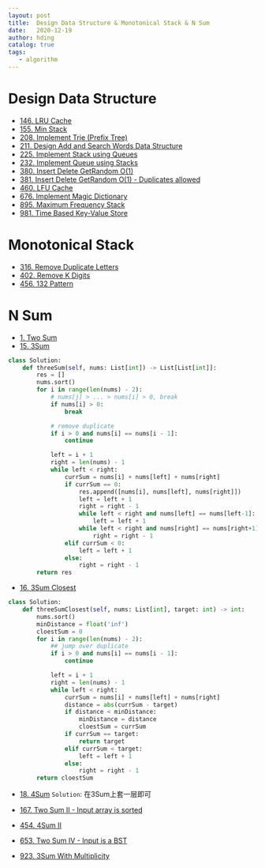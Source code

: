 ```yaml
---
layout: post
title:  Design Data Structure & Monotonical Stack & N Sum
date:   2020-12-19
author: hding
catalog: true
tags:
   - algorithm
---
```

# Design Data Structure

- [146. LRU Cache](https://leetcode.com/problems/lru-cache/)
- [155. Min Stack](https://leetcode.com/problems/min-stack/)
- [208. Implement Trie (Prefix Tree)](https://leetcode.com/problems/implement-trie-prefix-tree/)
- [211. Design Add and Search Words Data Structure](https://leetcode.com/problems/design-add-and-search-words-data-structure/)
- [225. Implement Stack using Queues](https://leetcode.com/problems/implement-stack-using-queues/)
- [232. Implement Queue using Stacks](https://leetcode.com/problems/implement-queue-using-stacks/)
- [380. Insert Delete GetRandom O(1)](https://leetcode.com/problems/insert-delete-getrandom-o1/)
- [381. Insert Delete GetRandom O(1) - Duplicates allowed](https://leetcode.com/problems/insert-delete-getrandom-o1-duplicates-allowed/)
- [460. LFU Cache](https://leetcode.com/problems/lfu-cache/)
- [676. Implement Magic Dictionary](https://leetcode.com/problems/implement-magic-dictionary/)
- [895. Maximum Frequency Stack](https://leetcode.com/problems/maximum-frequency-stack/)
- [981. Time Based Key-Value Store](https://leetcode.com/problems/time-based-key-value-store/)



# Monotonical Stack

- [316. Remove Duplicate Letters](https://leetcode.com/problems/remove-duplicate-letters/)
- [402. Remove K Digits](https://leetcode.com/problems/remove-k-digits/)
- [456. 132 Pattern](https://leetcode.com/problems/132-pattern/)



# N Sum

- [1. Two Sum](https://leetcode.com/problems/two-sum/)
- [15. 3Sum](https://leetcode.com/problems/3sum/)
```python
class Solution:
    def threeSum(self, nums: List[int]) -> List[List[int]]:
        res = []
        nums.sort()
        for i in range(len(nums) - 2):
            # nums[j] > ... > nums[i] > 0, break
            if nums[i] > 0:
                break

            # remove duplicate
            if i > 0 and nums[i] == nums[i - 1]:
                continue

            left = i + 1
            right = len(nums) - 1
            while left < right:
                currSum = nums[i] + nums[left] + nums[right] 
                if currSum == 0:
                    res.append([nums[i], nums[left], nums[right]])
                    left = left + 1
                    right = right - 1
                    while left < right and nums[left] == nums[left-1]:
                        left = left + 1
                    while left < right and nums[right] == nums[right+1]:
                        right = right - 1
                elif currSum < 0:
                    left = left + 1
                else:
                    right = right - 1
        return res
```

- [16. 3Sum Closest](https://leetcode.com/problems/3sum-closest/)
```python
class Solution:
    def threeSumClosest(self, nums: List[int], target: int) -> int:
        nums.sort()
        minDistance = float('inf')
        cloestSum = 0
        for i in range(len(nums) - 2):
            ## jump over duplicate
            if i > 0 and nums[i] == nums[i - 1]:
                continue

            left = i + 1
            right = len(nums) - 1
            while left < right:
                currSum = nums[i] + nums[left] + nums[right]
                distance = abs(currSum - target)
                if distance < minDistance:
                    minDistance = distance
                    cloestSum = currSum
                if currSum == target:
                    return target
                elif currSum < target:
                    left = left + 1
                else:
                    right = right - 1
        return cloestSum
```

- [18. 4Sum](https://leetcode.com/problems/4sum/)
`Solution`: 在3Sum上套一层即可

- [167. Two Sum II - Input array is sorted
](https://leetcode.com/problems/two-sum-ii-input-array-is-sorted/)
- [454. 4Sum II](https://leetcode.com/problems/4sum-ii/)
- [653. Two Sum IV - Input is a BST](https://leetcode.com/problems/two-sum-iv-input-is-a-bst/)
- [923. 3Sum With Multiplicity](https://leetcode.com/problems/3sum-with-multiplicity/)